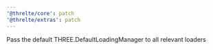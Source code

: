 ```yaml
---
'@threlte/core': patch
'@threlte/extras': patch
---
```


Pass the default THREE.DefaultLoadingManager to all relevant loaders
